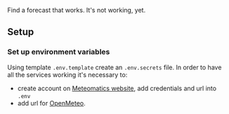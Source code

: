 Find a forecast that works.
It's not working, yet.

## Setup
### Set up environment variables
Using template `.env.template` create an `.env.secrets` file.
In order to have all the services working it's necessary to:
- create account on [Meteomatics website](https://www.meteomatics.com/en/api/getting-started/), add credentials and url into `.env`
- add url for [OpenMeteo](https://open-meteo.com/).